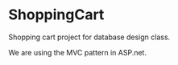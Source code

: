 # ShoppingCart
Shopping cart project for database design class.

We are using the MVC pattern in ASP.net.
